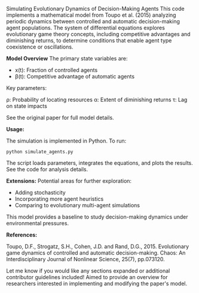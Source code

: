 Simulating Evolutionary Dynamics of Decision-Making Agents
This code implements a mathematical model from Toupo et al. (2015) analyzing periodic dynamics between controlled and automatic decision-making agent populations. The system of differential equations explores evolutionary game theory concepts, including competitive advantages and diminishing returns, to determine conditions that enable agent type coexistence or oscillations.

**Model Overview**
The primary state variables are:

* x(t): Fraction of controlled agents
* β(t): Competitive advantage of automatic agents

Key parameters:

ρ: Probability of locating resources
α: Extent of diminishing returns
τ: Lag on state impacts

See the original paper for full model details.


**Usage:**

The simulation is implemented in Python. To run:

```Terminal
python simulate_agents.py
```

The script loads parameters, integrates the equations, and plots the results. See the code for analysis details.

**Extensions:**
Potential areas for further exploration:

* Adding stochasticity
* Incorporating more agent heuristics
* Comparing to evolutionary multi-agent simulations

This model provides a baseline to study decision-making dynamics under environmental pressures.

**References:**

Toupo, D.F., Strogatz, S.H., Cohen, J.D. and Rand, D.G., 2015. Evolutionary game dynamics of controlled and automatic decision-making. Chaos: An Interdisciplinary Journal of Nonlinear Science, 25(7), pp.073120.

Let me know if you would like any sections expanded or additional contributor guidelines included! Aimed to provide an overview for researchers interested in implementing and modifying the paper's model.
